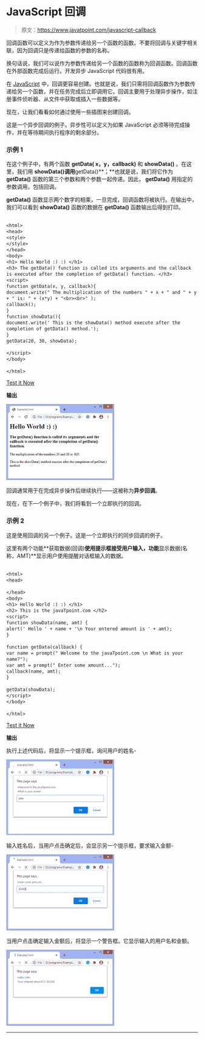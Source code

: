 # JavaScript 回调

> 原文：<https://www.javatpoint.com/javascript-callback>

回调函数可以定义为作为参数传递给另一个函数的函数。不要将回调与关键字相关联，因为回调只是传递给函数的参数的名称。

换句话说，我们可以说作为参数传递给另一个函数的函数称为回调函数。回调函数在外部函数完成后运行。开发异步 JavaScript 代码很有用。

在 [JavaScript](https://www.javatpoint.com/javascript-tutorial) 中，回调更容易创建。也就是说，我们只需将回调函数作为参数传递给另一个函数，并在任务完成后立即调用它。回调主要用于处理异步操作，如注册事件侦听器、从文件中获取或插入一些数据等。

现在，让我们看看如何通过使用一些插图来创建回调。

这是一个异步回调的例子。异步性可以定义为如果 JavaScript 必须等待完成操作，并在等待期间执行程序的剩余部分。

### 示例 1

在这个例子中，有两个函数 **getData( x，y，callback)** 和 **showData()** 。在这里，我们用 **showData()调用**getData()**；**也就是说，我们将它作为 **getData()** 函数的第三个参数和两个参数一起传递。因此， **getData()** 用指定的参数调用，包括回调。

**getData()** 函数显示两个数字的相乘，一旦完成，回调函数将被执行。在输出中，我们可以看到 **showData()** 函数的数据在 **getData()** 函数输出后得到打印。

```

<html>
<head>
<style>
</style>
</head>
<body>
<h1> Hello World :) :) </h1>
<h3> The getData() function is called its arguments and the callback is executed after the completion of getData() function. </h3>
<script>
function getData(x, y, callback){
document.write(" The multiplication of the numbers " + x + " and " + y + " is: " + (x*y) + "<br><br>" );
callback();
}
function showData(){
document.write(' This is the showData() method execute after the completion of getData() method.');
}
getData(20, 30, showData);

</script>
</body>

</html>

```

[Test it Now](https://www.javatpoint.com/oprweb/test.jsp?filename=javascript-callback1)

**输出**

![JavaScript callback](img/2dd7e2d9c7d64bad43ae911ae6b21c9f.png)

回调通常用于在完成异步操作后继续执行——这被称为**异步回调**。

现在，在下一个例子中，我们将看到一个立即执行的回调。

### 示例 2

这是使用回调的另一个例子。这是一个立即执行的同步回调的例子。

这里有两个功能**获取数据(回调)**使用提示框接受用户输入，功能**显示数据(名称，AMT)**显示用户使用提醒对话框输入的数据。

```

<html>
<head>

</head>
<body>
<h1> Hello World :) :) </h1>
<h2> This is the javaTpoint.com </h2>
<script>
function showData(name, amt) {
alert(' Hello ' + name + '\n Your entered amount is ' + amt);
}

function getData(callback) {
var name = prompt(" Welcome to the javaTpoint.com \n What is your name?");
var amt = prompt(" Enter some amount...");
callback(name, amt);
}

getData(showData);
</script>
</body>

</html>

```

[Test it Now](https://www.javatpoint.com/oprweb/test.jsp?filename=javascript-callback2)

**输出**

执行上述代码后，将显示一个提示框，询问用户的姓名-

![JavaScript callback](img/20830eb1921e38814b5f3fc7625e83bb.png)

输入姓名后，当用户点击确定后，会显示另一个提示框，要求输入金额-

![JavaScript callback](img/cb1c77decd506a0fa93df85b68151b1e.png)

当用户点击确定输入金额后，将显示一个警告框。它显示输入的用户名和金额。

![JavaScript callback](img/a68884b342f726aa42515781c2072f69.png)

* * *